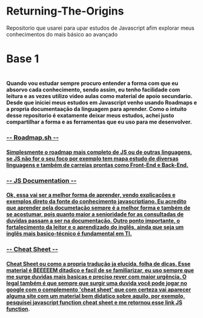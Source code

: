 # Returning-The-Origins
Repositorio que usarei para upar estudos de Javascript afim explorar meus conhecimentos do mais básico ao avançado

<h1> Base 1 <h1>
<h4> Quando vou estudar sempre procuro entender a forma com que eu absorvo cada conhecimento, sendo assim, eu tenho facilidade com leitura e as vezes utilizo video aulas como material de apoio secundario. Desde que iniciei meus estudos em Javascript venho usando Roadmaps e a propria documentaação da linguagem para aprender. 
Como o intuito desse repositorio é exatamente deixar meus estudos, achei justo compartilhar a forma e as ferramentas que eu uso para me desenvolver.
</h4> 

<h3><a href="https://roadmap.sh/javascript" target="_blank">-- Roadmap.sh --</h3>
<h4> Simplesmente o roadmap mais completo de JS ou de outras linguagens, se JS não for o seu foco por exemplo tem mapa estudo de diversas linguagens e também de carreias prontas como Front-End e Back-End. </h4>

<h3><a href="https://developer.mozilla.org/en-US/docs/Web/JavaScript" target="_blank">-- JS Documentation --</h3>
<h4> Ok, essa vai ser a melhor forma de aprender, vendo explicações e exemplos direto da fonte do conhecimento javascriptiano. Eu acredito que aprender pela documetação sempre é a melhor forma e também de se acostumar, pois quanto maior a senioridade for as consultadas de duvidas passam a ser na documentação. Outro ponto importante, o fortalecimento da leitor e o aprendizado do inglês, ainda que seja um inglês mais basico-técnico é fundamental em TI.

<h3><a href="http://cheatsheets.shecodes.io/javascript" target="_blank">-- Cheat Sheet --</h3>
<h4>Cheat Sheet ou como a propria tradução ja elucida, folha de dicas. Esse material é BEEEEEM ditadico e facil de se familiarizar, eu uso sempre que me surge duvidas mais basicas e preciso rever com maior urgência. O legal também é que sempre que surgir uma duvida você pode jogar no google com o complemento 'cheat sheet' que com certeza vai aparecer alguma site com um material bem didatico sobre aquilo, por exemplo, pesquisei javascript function cheat sheet e me retornou esse link 
<a href="https://www.codecademy.com/learn/introduction-to-javascript/modules/learn-javascript-functions/cheatsheet" target="_blank">JS function<a/>.</h4>
